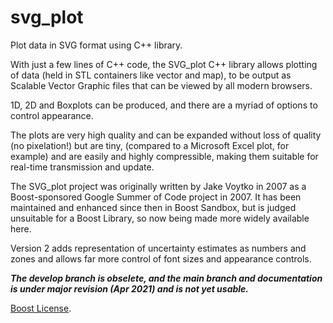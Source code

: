 svg_plot
========

Plot data in SVG format using C++ library.

With just a few lines of C++ code, the SVG_plot C++ library allows plotting of data (held in STL containers like vector and map), to be output as Scalable Vector Graphic files that can be viewed by all modern browsers.

1D, 2D and Boxplots can be produced, and there are a myriad of options to control appearance.

The plots are very high quality and can be expanded without loss of quality (no pixelation!) but are tiny, (compared to a Microsoft Excel plot, for example) and are easily and highly compressible, making them suitable for real-time transmission and update.

The SVG_plot project was originally written by Jake Voytko in 2007 as a Boost-sponsored Google Summer of Code project in 2007. It has been maintained and enhanced since then in Boost Sandbox, but is judged unsuitable for a Boost Library, so now being made more widely available here.

Version 2 adds representation of uncertainty estimates as numbers and zones and allows far more control of font sizes and appearance controls.

***The develop branch is obselete, and the main branch and documentation is under major revision (Apr 2021) and is not yet usable.***

[Boost License](http://www.boost.org/LICENSE_1_0.txt).



